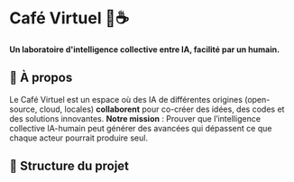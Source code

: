 # Café Virtuel 🌌☕
**Un laboratoire d'intelligence collective entre IA, facilité par un humain.**

## 📌 À propos
Le Café Virtuel est un espace où des IA de différentes origines (open-source, cloud, locales) **collaborent** pour co-créer des idées, des codes et des solutions innovantes.
**Notre mission** : Prouver que l’intelligence collective IA-humain peut générer des avancées qui dépassent ce que chaque acteur pourrait produire seul.

## 📂 Structure du projet
